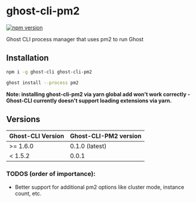 # ghost-cli-pm2
[![npm version](https://badge.fury.io/js/ghost-cli-pm2.svg)](https://badge.fury.io/js/ghost-cli-pm2)

Ghost CLI process manager that uses pm2 to run Ghost

## Installation

```sh
npm i -g ghost-cli ghost-cli-pm2

ghost install --process pm2
```

**Note: installing ghost-cli-pm2 via yarn global add won't work correctly - Ghost-CLI currently doesn't support loading extensions via yarn.**

## Versions
| Ghost-CLI Version | Ghost-CLI-PM2 version |
|--|--|
| >= 1.6.0 | 0.1.0 (latest) |
| < 1.5.2 | 0.0.1 |


### TODOS (order of importance):
- Better support for additional pm2 options like cluster mode, instance count, etc.

